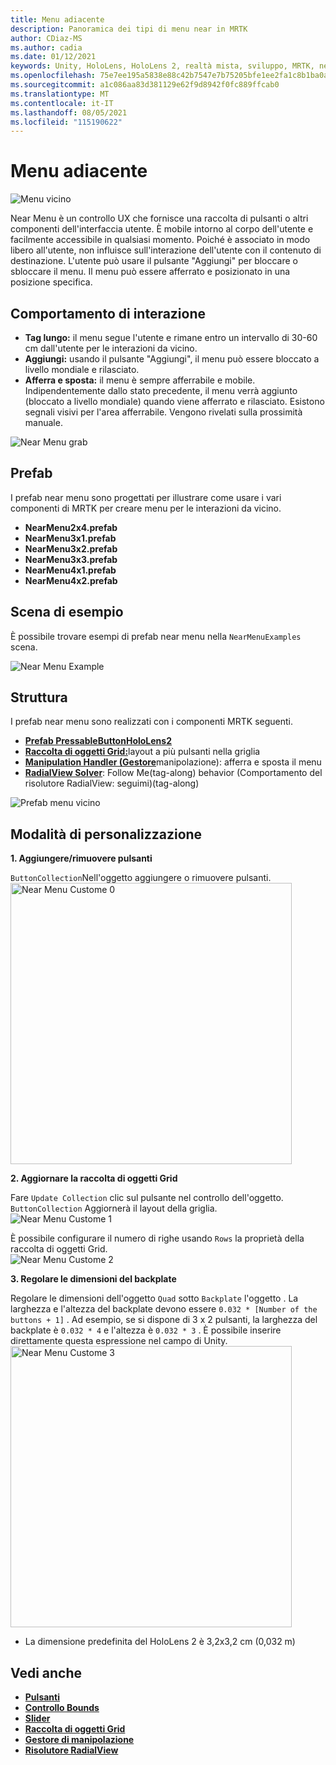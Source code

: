 ```yaml
---
title: Menu adiacente
description: Panoramica dei tipi di menu near in MRTK
author: CDiaz-MS
ms.author: cadia
ms.date: 01/12/2021
keywords: Unity, HoloLens, HoloLens 2, realtà mista, sviluppo, MRTK, near menu,
ms.openlocfilehash: 75e7ee195a5838e88c42b7547e7b75205bfe1ee2fa1c8b1ba0a868b294883347
ms.sourcegitcommit: a1c086aa83d381129e62f9d8942f0fc889ffcab0
ms.translationtype: MT
ms.contentlocale: it-IT
ms.lasthandoff: 08/05/2021
ms.locfileid: "115190622"
---
```

# <a name="near-menu"></a>Menu adiacente

![Menu vicino](../images/near-menu/MRTK_UX_NearMenu.png)

Near Menu è un controllo UX che fornisce una raccolta di pulsanti o altri componenti dell'interfaccia utente. È mobile intorno al corpo dell'utente e facilmente accessibile in qualsiasi momento. Poiché è associato in modo libero all'utente, non influisce sull'interazione dell'utente con il contenuto di destinazione. L'utente può usare il pulsante "Aggiungi" per bloccare o sbloccare il menu. Il menu può essere afferrato e posizionato in una posizione specifica.

## <a name="interaction-behavior"></a>Comportamento di interazione

- **Tag lungo:** il menu segue l'utente e rimane entro un intervallo di 30-60 cm dall'utente per le interazioni da vicino.
- **Aggiungi:** usando il pulsante "Aggiungi", il menu può essere bloccato a livello mondiale e rilasciato.
- **Afferra e sposta:** il menu è sempre afferrabile e mobile. Indipendentemente dallo stato precedente, il menu verrà aggiunto (bloccato a livello mondiale) quando viene afferrato e rilasciato. Esistono segnali visivi per l'area afferrabile. Vengono rivelati sulla prossimità manuale.

<img src="../images/near-menu/MRTK_UX_NearMenu_Grab.png" alt="Near Menu grab">

## <a name="prefabs"></a>Prefab

I prefab near menu sono progettati per illustrare come usare i vari componenti di MRTK per creare menu per le interazioni da vicino.

- **NearMenu2x4.prefab**
- **NearMenu3x1.prefab**
- **NearMenu3x2.prefab**
- **NearMenu3x3.prefab**
- **NearMenu4x1.prefab**
- **NearMenu4x2.prefab**

## <a name="example-scene"></a>Scena di esempio

È possibile trovare esempi di prefab near menu nella `NearMenuExamples` scena.

<img src="../images/near-menu/MRTK_UX_NearMenu_Examples.png" alt="Near Menu Example">

## <a name="structure"></a>Struttura

I prefab near menu sono realizzati con i componenti MRTK seguenti.

- [**Prefab PressableButtonHoloLens2**](button.md)
- [**Raccolta di oggetti Grid:**](object-collection.md)layout a più pulsanti nella griglia
- [**Manipulation Handler (Gestore**](manipulation-handler.md)manipolazione): afferra e sposta il menu
- [**RadialView Solver**](solvers/solver.md): Follow Me(tag-along) behavior (Comportamento del risolutore RadialView: seguimi)(tag-along)

![Prefab menu vicino](../images/near-menu/MRTK_UX_NearMenu_Structure.png)

## <a name="how-to-customize"></a>Modalità di personalizzazione

**1. Aggiungere/rimuovere pulsanti**

`ButtonCollection`Nell'oggetto aggiungere o rimuovere pulsanti.  
<img src="../images/near-menu/MRTK_UX_NearMenu_Custom0.png" width="450" alt="Near Menu Custome 0">

**2. Aggiornare la raccolta di oggetti Grid**

Fare `Update Collection` clic sul pulsante nel controllo dell'oggetto. `ButtonCollection` Aggiornerà il layout della griglia.  
<img src="../images/near-menu/MRTK_UX_NearMenu_Custom1.png" alt="Near Menu Custome 1">

È possibile configurare il numero di righe usando `Rows` la proprietà della raccolta di oggetti Grid.  
<img src="../images/near-menu/MRTK_UX_NearMenu_Custom2.png" alt="Near Menu Custome 2">

**3. Regolare le dimensioni del backplate**

Regolare le dimensioni dell'oggetto `Quad` sotto `Backplate` l'oggetto . La larghezza e l'altezza del backplate devono essere `0.032 * [Number of the buttons + 1]` . Ad esempio, se si dispone di 3 x 2 pulsanti, la larghezza del backplate è `0.032 * 4` e l'altezza è `0.032 * 3` . È possibile inserire direttamente questa espressione nel campo di Unity.  
<img src="../images/near-menu/MRTK_UX_NearMenu_Custom3.png" width="450" alt="Near Menu Custome 3">

- La dimensione predefinita del HoloLens 2 è 3,2x3,2 cm (0,032 m)

## <a name="see-also"></a>Vedi anche

- [**Pulsanti**](button.md)
- [**Controllo Bounds**](bounds-control.md)
- [**Slider**](sliders.md)
- [**Raccolta di oggetti Grid**](object-collection.md)
- [**Gestore di manipolazione**](manipulation-handler.md)
- [**Risolutore RadialView**](solvers/solver.md)
